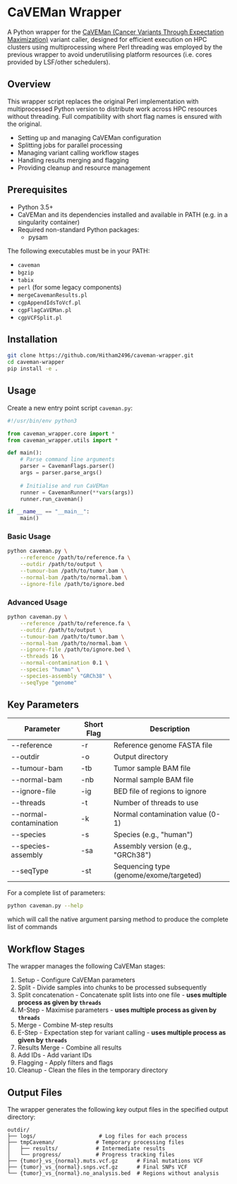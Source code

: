 #  CaVEMan Wrapper

A Python wrapper for the [CaVEMan (Cancer Variants Through Expectation Maximization)](https://github.com/cancerit/CaVEMan) variant caller, designed for efficient execution on HPC clusters using multiprocessing where Perl threading was employed by the previous wrapper to avoid underutilising platform resources (i.e. cores provided by LSF/other schedulers).

## Overview

This wrapper script replaces the original Perl implementation with multiprocessed Python version to distribute work across HPC resources without threading. Full compatibility with short flag names is ensured with the original.
- Setting up and managing CaVEMan configuration
- Splitting jobs for parallel processing
- Managing variant calling workflow stages
- Handling results merging and flagging
- Providing cleanup and resource management

## Prerequisites
- Python 3.5+
- CaVEMan and its dependencies installed and available in PATH (e.g. in a singularity container)
- Required non-standard Python packages:
  - pysam

The following executables must be in your PATH:
- `caveman`
- `bgzip`
- `tabix`
- `perl` (for some legacy components)
- `mergeCavemanResults.pl`
- `cgpAppendIdsToVcf.pl`
- `cgpFlagCaVEMan.pl`
- `cgpVCFSplit.pl`

## Installation

```bash
git clone https://github.com/Hitham2496/caveman-wrapper.git
cd caveman-wrapper
pip install -e .
```

## Usage

Create a new entry point script `caveman.py`:

```python
#!/usr/bin/env python3

from caveman_wrapper.core import *
from caveman_wrapper.utils import *

def main():
    # Parse command line arguments
    parser = CavemanFlags.parser()
    args = parser.parse_args()
    
    # Initialise and run CaVEMan
    runner = CavemanRunner(**vars(args))
    runner.run_caveman()

if __name__ == "__main__":
    main()
```

### Basic Usage

```bash
python caveman.py \
    --reference /path/to/reference.fa \
    --outdir /path/to/output \
    --tumour-bam /path/to/tumor.bam \
    --normal-bam /path/to/normal.bam \
    --ignore-file /path/to/ignore.bed
```

### Advanced Usage

```bash
python caveman.py \
    --reference /path/to/reference.fa \
    --outdir /path/to/output \
    --tumour-bam /path/to/tumor.bam \
    --normal-bam /path/to/normal.bam \
    --ignore-file /path/to/ignore.bed \
    --threads 16 \
    --normal-contamination 0.1 \
    --species "human" \
    --species-assembly "GRCh38" \
    --seqType "genome"
```

## Key Parameters

| Parameter | Short Flag | Description |
|-----------|------------|-------------|
| --reference | -r | Reference genome FASTA file |
| --outdir | -o | Output directory |
| --tumour-bam | -tb | Tumor sample BAM file |
| --normal-bam | -nb | Normal sample BAM file |
| --ignore-file | -ig | BED file of regions to ignore |
| --threads | -t | Number of threads to use |
| --normal-contamination | -k | Normal contamination value (0-1) |
| --species | -s | Species (e.g., "human") |
| --species-assembly | -sa | Assembly version (e.g., "GRCh38") |
| --seqType | -st | Sequencing type (genome/exome/targeted) |

For a complete list of parameters:
```bash
python caveman.py --help
```
which will call the native argument parsing method to produce the complete list of commands


## Workflow Stages

The wrapper manages the following CaVEMan stages:
1. Setup - Configure CaVEMan parameters
2. Split - Divide samples into chunks to be processed subsequently
3. Split concatenation - Concatenate split lists into one file - **uses multiple process as given by `threads`**
4. M-Step - Maximise parameters - **uses multiple process as given by `threads`**
5. Merge - Combine M-step results
6. E-Step - Expectation step for variant calling - **uses multiple process as given by `threads`**
7. Results Merge - Combine all results
8. Add IDs - Add variant IDs
9. Flagging - Apply filters and flags
10. Cleanup - Clean the files in the temporary directory

## Output Files

The wrapper generates the following key output files in the specified output directory:

```
outdir/
├── logs/                    # Log files for each process
├── tmpCaveman/             # Temporary processing files
│   ├── results/            # Intermediate results
│   └── progress/           # Progress tracking files
├── {tumor}_vs_{normal}.muts.vcf.gz      # Final mutations VCF
├── {tumor}_vs_{normal}.snps.vcf.gz      # Final SNPs VCF
└── {tumor}_vs_{normal}.no_analysis.bed  # Regions without analysis
```
